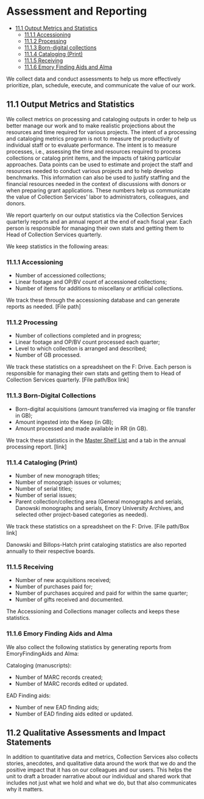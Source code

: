 # Assessment and Reporting

* [11.1 Output Metrics and Statistics](#111-output-metrics-and-statistics)
	* [11.1.1 Accessioning](#1111-accessioning)
	* [11.1.2 Processing](#1112-processing)
	* [11.1.3 Born-digital collections](#1113-born-digital-collections)
	* [11.1.4 Cataloging (Print)](#1114-cataloging-print)
	* [11.1.5 Receiving](#1115-receiving)
	* [11.1.6 Emory Finding Aids and Alma](#1116-emory-finding-aids-and-alma)

We collect data and conduct assessments to help us more effectively prioritize, plan, schedule, execute, and communicate the value of our work.   

## 11.1 Output Metrics and Statistics

We collect metrics on processing and cataloging outputs in order to help us better manage our work and to make realistic projections about the resources and time required for various projects.  The intent of a processing and cataloging metrics program is not to measure the productivity of individual staff or to evaluate performance. The intent is to measure processes, i.e., assessing the time and resources required to process collections or catalog print items, and the impacts of taking particular approaches. Data points can be used to estimate and project the staff and resources needed to conduct various projects and to help develop benchmarks. This information can also be used to justify staffing and the financial resources needed in the context of discussions with donors or when preparing grant applications. These numbers help us communicate the value of Collection Services' labor to administrators, colleagues, and donors.  

We report quarterly on our output statistics via the Collection Services quarterly reports and an annual report at the end of each fiscal year. Each person is responsible for managing their own stats and getting them to Head of Collection Services quarterly.

We keep statistics in the following areas:  

### 11.1.1 Accessioning

* Number of accessioned collections;
* Linear footage and OP/BV count of accessioned collections;
* Number of items for additions to miscellany or artificial collections.

We track these through the accessioning database and can generate reports as needed. [File path] 

### 11.1.2 Processing

* Number of collections completed and in progress;
* Linear footage and OP/BV count processed each quarter;
* Level to which collection is arranged and described;
* Number of GB processed.

We track these statistics on a spreadsheet on the F: Drive.  Each person is responsible for managing their own stats and getting them to Head of Collection Services quarterly.  [File path/Box link] 

### 11.1.3 Born-Digital Collections

* Born-digital acquisitions (amount transferred via imaging or file transfer in GB);
* Amount ingested into the Keep (in GB);
* Amount processed and made available in RR (in GB). 

We track these statistics in the [Master Shelf List](https://emory.box.com/s/zxb8uqgc2kl8vqwn6p6316k9bezq9nvm) and a tab in the annual processing report. [link] 

### 11.1.4 Cataloging (Print)

* Number of new monograph titles;
* Number of monograph issues or volumes;
* Number of serial titles;
* Number of serial issues;
* Parent collection/collecting area (General monographs and serials, Danowski monographs and serials, Emory University Archives, and selected other project-based categories as needed).

We track these statistics on a spreadsheet on the F: Drive. [File path/Box link] 

Danowski and Billops-Hatch print cataloging statistics are also reported annually to their respective boards. 

### 11.1.5 Receiving

* Number of new acquisitions received;
* Number of purchases paid for;
* Number of purchases acquired and paid for within the same quarter;
* Number of gifts received and documented.

The Accessioning and Collections manager collects and keeps these statistics. 

### 11.1.6 Emory Finding Aids and Alma

We also collect the following statistics by generating reports from EmoryFindingAids and Alma:

Cataloging (manuscripts):

* Number of MARC records created;
* Number of MARC records edited or updated.

EAD Finding aids:

* Number of new EAD finding aids;
* Number of EAD finding aids edited or updated.

## 11.2 Qualitative Assessments and Impact Statements

In addition to quantitative data and metrics, Collection Services also collects stories, anecdotes, and qualitative data around the work that we do and the positive impact that it has on our colleagues and our users.  This helps the unit to draft a broader narrative about our individual and shared work that includes not just what we hold and what we do, but that also communicates why it matters.    


